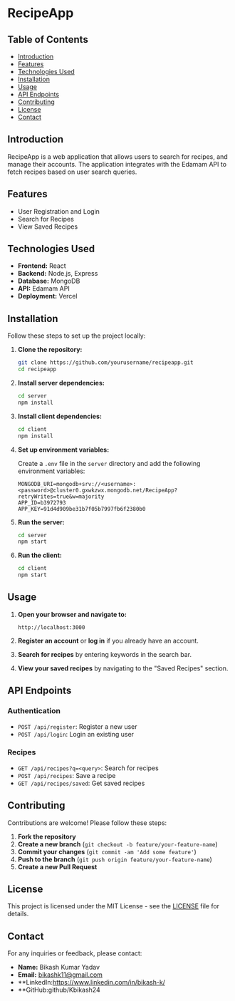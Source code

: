 # RecipeApp

## Table of Contents

- [Introduction](#introduction)
- [Features](#features)
- [Technologies Used](#technologies-used)
- [Installation](#installation)
- [Usage](#usage)
- [API Endpoints](#api-endpoints)
- [Contributing](#contributing)
- [License](#license)
- [Contact](#contact)

## Introduction

RecipeApp is a web application that allows users to search for recipes,  and manage their accounts. The application integrates with the Edamam API to fetch recipes based on user search queries.

## Features

- User Registration and Login
- Search for Recipes
- View Saved Recipes

## Technologies Used

- **Frontend:** React
- **Backend:** Node.js, Express
- **Database:** MongoDB
- **API:** Edamam API
- **Deployment:** Vercel

## Installation

Follow these steps to set up the project locally:

1. **Clone the repository:**
    ```sh
    git clone https://github.com/yourusername/recipeapp.git
    cd recipeapp
    ```

2. **Install server dependencies:**
    ```sh
    cd server
    npm install
    ```

3. **Install client dependencies:**
    ```sh
    cd client
    npm install
    ```

4. **Set up environment variables:**

    Create a `.env` file in the `server` directory and add the following environment variables:
    ```env
    MONGODB_URI=mongodb+srv://<username>:<password>@cluster0.gxwkzwx.mongodb.net/RecipeApp?retryWrites=true&w=majority
    APP_ID=b3972793
    APP_KEY=91d4d909be31b7f05b7997fb6f2380b0
    ```

5. **Run the server:**
    ```sh
    cd server
    npm start
    ```

6. **Run the client:**
    ```sh
    cd client
    npm start
    ```

## Usage

1. **Open your browser and navigate to:**
    ```
    http://localhost:3000
    ```

2. **Register an account** or **log in** if you already have an account.

3. **Search for recipes** by entering keywords in the search bar.

4. **View your saved recipes** by navigating to the "Saved Recipes" section.

## API Endpoints

### Authentication

- `POST /api/register`: Register a new user
- `POST /api/login`: Login an existing user

### Recipes

- `GET /api/recipes?q=<query>`: Search for recipes
- `POST /api/recipes`: Save a recipe
- `GET /api/recipes/saved`: Get saved recipes

## Contributing

Contributions are welcome! Please follow these steps:

1. **Fork the repository**
2. **Create a new branch** (`git checkout -b feature/your-feature-name`)
3. **Commit your changes** (`git commit -am 'Add some feature'`)
4. **Push to the branch** (`git push origin feature/your-feature-name`)
5. **Create a new Pull Request**

## License

This project is licensed under the MIT License - see the [LICENSE](LICENSE) file for details.

## Contact

For any inquiries or feedback, please contact:

- **Name:** Bikash Kumar Yadav
- **Email:** bikashk11@gmail.com
- **LinkedIn:https://www.linkedin.com/in/bikash-k/
- **GitHub:github/Kbikash24

